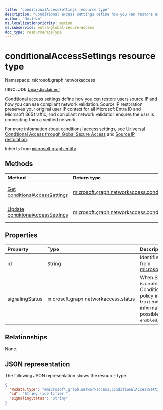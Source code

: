 ```yaml
---
title: "conditionalAccessSettings resource type"
description: "Conditional access settings define how you can restore users source IP and how you can use compliant network validation to ensure that the user is connecting from a verified network."
author: "Moti-ba"
ms.localizationpriority: medium
ms.subservice: entra-global-secure-access
doc_type: resourcePageType
---
```


# conditionalAccessSettings resource type

Namespace: microsoft.graph.networkaccess

[!INCLUDE [beta-disclaimer](../../includes/beta-disclaimer.md)]

Conditional access settings define how you can restore users source IP and how you can use compliant network validation. Source IP restoration preserves your original user IP context for all Microsoft Entra ID and Microsoft 365 traffic, and compliant network validation ensures the user is connecting from a verified network.

For more information about conditional access settings, see [Universal Conditional Access through Global Secure Access](/entra/global-secure-access/concept-universal-conditional-access) and [Source IP restoration](/entra/global-secure-access/how-to-universal-tenant-restrictions).

Inherits from [microsoft.graph.entity](../resources/entity.md).

## Methods
|Method|Return type|Description|
|:---|:---|:---|
|[Get conditionalAccessSettings](../api/networkaccess-conditionalaccesssettings-get.md)|[microsoft.graph.networkaccess.conditionalAccessSettings](../resources/networkaccess-conditionalaccesssettings.md)|Read the properties and relationships of a [microsoft.graph.networkaccess.conditionalAccessSettings](../resources/networkaccess-conditionalaccesssettings.md) object.|
|[Update conditionalAccessSettings](../api/networkaccess-conditionalaccesssettings-update.md)|[microsoft.graph.networkaccess.conditionalAccessSettings](../resources/networkaccess-conditionalaccesssettings.md)|Update the properties of a [microsoft.graph.networkaccess.conditionalAccessSettings](../resources/networkaccess-conditionalaccesssettings.md) object.|

## Properties
|Property|Type|Description|
|:---|:---|:---|
|id|String|Identifier. Inherited from [microsoft.graph.entity](../resources/entity.md).|
|signalingStatus|microsoft.graph.networkaccess.status|When SignalingStatus is enabled, the Conditional Access policy includes zero trust network access information. The possible values are: `enabled`, `disabled`.|

## Relationships
None.

## JSON representation
The following JSON representation shows the resource type.
<!-- {
  "blockType": "resource",
  "keyProperty": "id",
  "@odata.type": "microsoft.graph.networkaccess.conditionalAccessSettings",
  "baseType": "microsoft.graph.entity",
  "openType": false
}
-->
``` json
{
  "@odata.type": "#microsoft.graph.networkaccess.conditionalAccessSettings",
  "id": "String (identifier)",
  "signalingStatus": "String"
}
```
